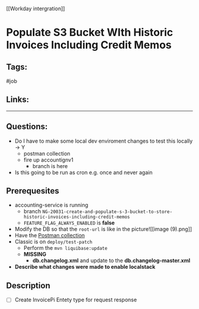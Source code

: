[[Workday intergration]]

# Populate S3 Bucket WIth Historic Invoices Including Credit Memos

## Tags:
#job 

## Links:


---

## Questions:
- Do I have to make some local dev enviroment changes to test this locally -> Y
	- postman collection
	- fire up accountignv1
		- branch is here
- Is this going to be run as cron e.g. once and never again

## Prerequesites
- accounting-service is running
	- branch `NG-20031-create-and-populate-s-3-bucket-to-store-historic-invoices-including-credit-memos`
	- `FEATURE_FLAG_ALWAYS_ENABLED` is **false**
- Modify the DB so that the `root-url` is like in the picture![[image (9).png]]
- Have the [Postman collection](https://gpcorporate.slack.com/archives/C035QQ7M5E0/p1656444656508629)
- Classic is on `deploy/test-patch`
	- Perform the `mvn liquibase:update`
	- **MISSING**
		- **db.changelog.xml** and update to the **db.changelog-master.xml**
- **Describe what changes were made to enable localstack**

## Description
- [ ] Create InvoicePi Entety type for request response
